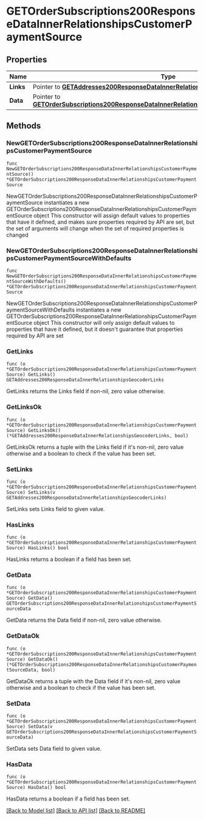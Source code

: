 # GETOrderSubscriptions200ResponseDataInnerRelationshipsCustomerPaymentSource

## Properties

Name | Type | Description | Notes
------------ | ------------- | ------------- | -------------
**Links** | Pointer to [**GETAddresses200ResponseDataInnerRelationshipsGeocoderLinks**](GETAddresses200ResponseDataInnerRelationshipsGeocoderLinks.md) |  | [optional] 
**Data** | Pointer to [**GETOrderSubscriptions200ResponseDataInnerRelationshipsCustomerPaymentSourceData**](GETOrderSubscriptions200ResponseDataInnerRelationshipsCustomerPaymentSourceData.md) |  | [optional] 

## Methods

### NewGETOrderSubscriptions200ResponseDataInnerRelationshipsCustomerPaymentSource

`func NewGETOrderSubscriptions200ResponseDataInnerRelationshipsCustomerPaymentSource() *GETOrderSubscriptions200ResponseDataInnerRelationshipsCustomerPaymentSource`

NewGETOrderSubscriptions200ResponseDataInnerRelationshipsCustomerPaymentSource instantiates a new GETOrderSubscriptions200ResponseDataInnerRelationshipsCustomerPaymentSource object
This constructor will assign default values to properties that have it defined,
and makes sure properties required by API are set, but the set of arguments
will change when the set of required properties is changed

### NewGETOrderSubscriptions200ResponseDataInnerRelationshipsCustomerPaymentSourceWithDefaults

`func NewGETOrderSubscriptions200ResponseDataInnerRelationshipsCustomerPaymentSourceWithDefaults() *GETOrderSubscriptions200ResponseDataInnerRelationshipsCustomerPaymentSource`

NewGETOrderSubscriptions200ResponseDataInnerRelationshipsCustomerPaymentSourceWithDefaults instantiates a new GETOrderSubscriptions200ResponseDataInnerRelationshipsCustomerPaymentSource object
This constructor will only assign default values to properties that have it defined,
but it doesn't guarantee that properties required by API are set

### GetLinks

`func (o *GETOrderSubscriptions200ResponseDataInnerRelationshipsCustomerPaymentSource) GetLinks() GETAddresses200ResponseDataInnerRelationshipsGeocoderLinks`

GetLinks returns the Links field if non-nil, zero value otherwise.

### GetLinksOk

`func (o *GETOrderSubscriptions200ResponseDataInnerRelationshipsCustomerPaymentSource) GetLinksOk() (*GETAddresses200ResponseDataInnerRelationshipsGeocoderLinks, bool)`

GetLinksOk returns a tuple with the Links field if it's non-nil, zero value otherwise
and a boolean to check if the value has been set.

### SetLinks

`func (o *GETOrderSubscriptions200ResponseDataInnerRelationshipsCustomerPaymentSource) SetLinks(v GETAddresses200ResponseDataInnerRelationshipsGeocoderLinks)`

SetLinks sets Links field to given value.

### HasLinks

`func (o *GETOrderSubscriptions200ResponseDataInnerRelationshipsCustomerPaymentSource) HasLinks() bool`

HasLinks returns a boolean if a field has been set.

### GetData

`func (o *GETOrderSubscriptions200ResponseDataInnerRelationshipsCustomerPaymentSource) GetData() GETOrderSubscriptions200ResponseDataInnerRelationshipsCustomerPaymentSourceData`

GetData returns the Data field if non-nil, zero value otherwise.

### GetDataOk

`func (o *GETOrderSubscriptions200ResponseDataInnerRelationshipsCustomerPaymentSource) GetDataOk() (*GETOrderSubscriptions200ResponseDataInnerRelationshipsCustomerPaymentSourceData, bool)`

GetDataOk returns a tuple with the Data field if it's non-nil, zero value otherwise
and a boolean to check if the value has been set.

### SetData

`func (o *GETOrderSubscriptions200ResponseDataInnerRelationshipsCustomerPaymentSource) SetData(v GETOrderSubscriptions200ResponseDataInnerRelationshipsCustomerPaymentSourceData)`

SetData sets Data field to given value.

### HasData

`func (o *GETOrderSubscriptions200ResponseDataInnerRelationshipsCustomerPaymentSource) HasData() bool`

HasData returns a boolean if a field has been set.


[[Back to Model list]](../README.md#documentation-for-models) [[Back to API list]](../README.md#documentation-for-api-endpoints) [[Back to README]](../README.md)


